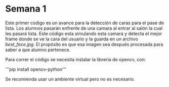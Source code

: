 # Semana 1

Este primer codigo es un avance para la detección de caras para el pase de lista. Los alumnos pasarán enfrente de una camara al entrar al salón la cual les pasará lista. Este código esta simulando esta camara y detecta el mejor frame donde se ve la cara del usuario y la guarda en un archivo *best_face.jpg*. El propósito es que esa imagen sea después procesada para saber a que alumno pertenece.

Para correr el código se necesita instalar la librería de opencv, con:

'''pip install opencv-python'''

Se recomienda usar un ambiente virtual pero no es necesario.
